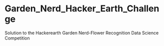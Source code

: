 # Garden_Nerd_Hacker_Earth_Challenge
Solution to the Hackerearth Garden Nerd-Flower Recognition Data Science Competition
